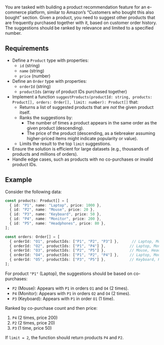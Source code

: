 You are tasked with building a product recommendation feature for an e-commerce platform, similar to Amazon’s “Customers who bought this also bought” section. Given a product, you need to suggest other products that are frequently purchased together with it, based on customer order history. The suggestions should be ranked by relevance and limited to a specified number.

## Requirements
- Define a `Product` type with properties:
    - `id` (string)
    - `name` (string)
    - `price` (number)
- Define an `Order` type with properties:
    - `orderId` (string)
    - `productIds` (array of product IDs purchased together)
- Implement a function `suggestProducts(productId: string, products: Product[], orders: Order[], limit: number): Product[]` that:
    - Returns a list of suggested products that are *not* the given product itself.
    - Ranks the suggestions by:
        - The number of times a product appears in the same order as the given product (descending).
        - The price of the product (descending, as a tiebreaker assuming higher-priced items might indicate popularity or value).
    - Limits the result to the top `limit` suggestions.
- Ensure the solution is efficient for large datasets (e.g., thousands of products and millions of orders).
- Handle edge cases, such as products with no co-purchases or invalid product IDs.

## Example
Consider the following data:

```typescript
const products: Product[] = [
  { id: "P1", name: "Laptop", price: 1000 },
  { id: "P2", name: "Mouse", price: 20 },
  { id: "P3", name: "Keyboard", price: 50 },
  { id: "P4", name: "Monitor", price: 200 },
  { id: "P5", name: "Headphones", price: 80 },
];

const orders: Order[] = [
  { orderId: "O1", productIds: ["P1", "P2", "P3"] },      // Laptop, Mouse, Keyboard
  { orderId: "O2", productIds: ["P1", "P4"] },           // Laptop, Monitor
  { orderId: "O3", productIds: ["P2", "P5"] },           // Mouse, Headphones
  { orderId: "O4", productIds: ["P1", "P2", "P4"] },     // Laptop, Mouse, Monitor
  { orderId: "O5", productIds: ["P3", "P5"] },           // Keyboard, Headphones
];
```

For product `"P1"` (Laptop), the suggestions should be based on co-purchases:

- `P2` (Mouse): Appears with `P1` in orders `O1` and `O4` (2 times).
- `P4` (Monitor): Appears with `P1` in orders `O2` and `O4` (2 times).
- `P3` (Keyboard): Appears with `P1` in order `O1` (1 time).

Ranked by co-purchase count and then price:

1. `P4` (2 times, price 200)
2. `P2` (2 times, price 20)
3. `P3` (1 time, price 50)

If `limit = 2`, the function should return products `P4` and `P2`.